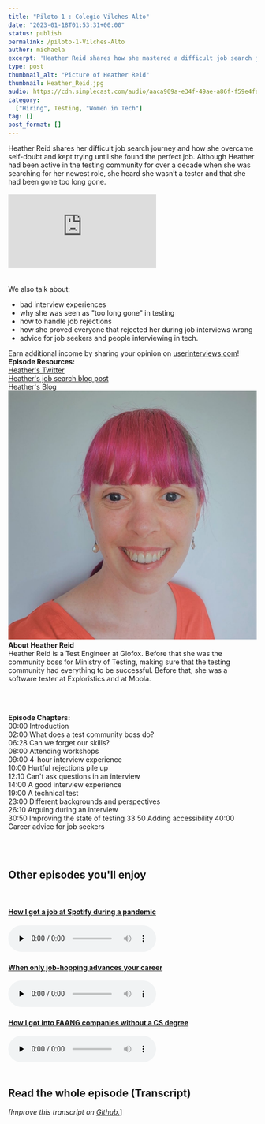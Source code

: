 ```yaml
---
title: "Piloto 1 : Colegio Vilches Alto"
date: "2023-01-18T01:53:31+00:00"
status: publish
permalink: /piloto-1-Vilches-Alto
author: michaela
excerpt: 'Heather Reid shares how she mastered a difficult job search journey in tech.'
type: post
thumbnail_alt: "Picture of Heather Reid"
thumbnail: Heather_Reid.jpg
audio: https://cdn.simplecast.com/audio/aaca909a-e34f-49ae-a86f-f59e4fa807f0/episodes/9c52a714-a011-4951-b2c6-3ff99bf16be5/audio/f80fc010-c5ef-40c3-b322-da6bb5f7457c/default_tc.mp3
category:
  ["Hiring", Testing, "Women in Tech"]
tag: []
post_format: []
---
```



<div class="episode-about">
Heather Reid shares her difficult job search journey and how she overcame self-doubt and kept trying until she found the perfect job. 
Although Heather had been active in the testing community for over a decade when she was searching for her newest role, she heard ‌she wasn’t a tester and that she had been gone too long gone.<br/> <br/>

<div class="video-container">
<iframe class="video" src="https://www.youtube-nocookie.com/embed/_cP1X0NIgSs" title="YouTube video player" rel=0"  frameborder="0" allowfullscreen="allowfullscreen allow="accelerometer; autoplay; clipboard-write; encrypted-media; gyroscope; picture-in-picture" allowfullscreen></iframe>
</div>

<br/>We also talk about:
<ul>
<li>bad interview experiences</li>
<li>why she was seen as "too long gone" in testing</li>
<li>how to handle job rejections</li>
<li>how she proved everyone that rejected her during job interviews wrong</li>
<li>advice for job seekers and people interviewing in tech.</li>
</ul>
</div>

<div class="sponsorship">
Earn additional income by sharing your opinion on <a href="https://www.userinterviews.com/hello">userinterviews.com</a>!
</div> 

<div class="episode-links">
<b>Episode Resources:</b><br/>
<a href="https://twitter.com/heather_reiduff">Heather's Twitter</a><br/>
<a href="https://heatherreiduff.com/posts/2022/three-month-wins/">Heather's job search blog post</a><br/>
<a href="https://heatherreiduff.com/">Heather's Blog</a><br/> 
</div>

<div class="row pt-2 align-items-center">
<div class="col-4 guest-picture">
<img src="Heather_Reid.jpg" alt="Picture of Ashley Hunsberger"/>
</div>
<div class="col-8 guest-about">
<b>About Heather Reid</b><br/>
Heather Reid is a Test Engineer at Glofox. Before that she was the community boss for Ministry of Testing, making sure that the testing community had everything to be successful. Before that, she was a software tester at Exploristics and at Moola.
</div>
</div>


<br/><br/>
<div class="episode-chapters">
<p><b>Episode Chapters: </b> <br/>
00:00 Introduction <br/>
02:00 What does a test community boss do? <br/>
06:28 Can we forget our skills? <br/>
08:00 Attending workshops <br/>
09:00 4-hour interview experience <br/>
10:00 Hurtful rejections pile up <br/>
12:10 Can't ask questions in an interview <br/>
14:00 A good interview experience <br/>
19:00 A technical test <br/>
23:00 Different backgrounds and perspectives <br/>
26:10 Arguing during an interview <br/>
30:50 Improving the state of testing
33:50 Adding accessibility
40:00 Career advice for job seekers
</p>
</div>

<br/><br/>
<div>
  <h2>Other episodes you'll enjoy</h2>
  <br/>
    <div class="row-md-6">
      <div class="row g-0 border rounded overflow-hidden flex-md-row mb-4 shadow-sm h-md-250 position-relative">
          <div class="col p-4 d-flex flex-column position-static">
            <a href="https://www.software-engineering-unlocked.com/job-at-spotify/"><h4 class="mb-0">How I got a job at Spotify during a pandemic</h3></a>
  <audio controls preload="none">
               <source src="https://cdn.simplecast.com/audio/aaca909a-e34f-49ae-a86f-f59e4fa807f0/episodes/cb179ff0-0388-478d-a570-8d7d28f6f23c/audio/a458d6b4-96b5-4b5a-8e8f-10b3b146c373/default_tc.mp3" />
              </audio>
          </div>
        </div>
      </div>
    <div class="row-md-6">
      <div class="row g-0 border rounded overflow-hidden flex-md-row mb-4 shadow-sm h-md-250 position-relative">
          <div class="col p-4 d-flex flex-column position-static">
                       <a href="https://www.software-engineering-unlocked.com/underrepresented-underpaid-undervalued/"><h4 class="mb-0">When only job-hopping advances your career</h3></a>
  <audio controls preload="none">
                <source src="https://cdn.simplecast.com/audio/aaca909a-e34f-49ae-a86f-f59e4fa807f0/episodes/ed08d77f-bcd2-46d6-b2d8-bb0b5cb934ef/audio/7e71fc7b-e153-4fc4-af77-a740f35a6d6e/default_tc.mp3" />
              </audio>
          </div>
        </div>
      </div>
          <div class="row-md-6">
      <div class="row g-0 border rounded overflow-hidden flex-md-row mb-4 shadow-sm h-md-250 position-relative">
          <div class="col p-4 d-flex flex-column position-static">
                       <a href="https://www.software-engineering-unlocked.com/faang-job-without-cs-degree/"> <h4 class="mb-0">How I got into FAANG companies without a CS degree</h3></a>
  <audio controls preload="none">
                <source src="https://cdn.simplecast.com/audio/aaca909a-e34f-49ae-a86f-f59e4fa807f0/episodes/2ec3af9e-9a17-4ccd-95df-0e9b1a03ecc6/audio/66ec2bf9-b1d0-4ae3-868e-9017bb8cc4ee/default_tc.mp3" />
              </audio>
          </div>
        </div>
      </div>
</div>
<br/>

## Read the whole episode (Transcript)

_\[Improve this transcript on [Github](https://github.com/mgreiler/se-unlocked/tree/master/Transcripts)_[.](https://github.com/mgreiler/se-unlocked/tree/master/Transcripts)\]

